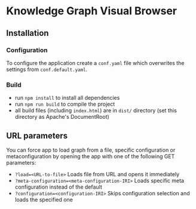 # Knowledge Graph Visual Browser

## Installation

### Configuration
To configure the application create a `conf.yaml` file which overwrites the settings from `conf.default.yaml`.

### Build
- run `npm install` to install all dependencies
- run `npm run build` to compile the project
- all build files (including `index.html`) are in `dist/` directory (set this directory as Apache's DocumentRoot)

## URL parameters
You can force app to load graph from a file, specific configuration or metaconfiguration by opening the app with one of the following GET
parameters:

- `?load=<URL-to-file>` Loads file from URL and opens it immediately
- `?meta-configuration=<meta-configuration-IRI>` Loads specific meta configuration instead of the default
- `?configuration=<configuration-IRI>` Skips configuration selection and loads the specified one
